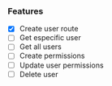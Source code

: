 ### Features

- [x] Create user route
- [ ] Get especific user
- [ ] Get all users
- [ ] Create permissions
- [ ] Update user permissions
- [ ] Delete user
